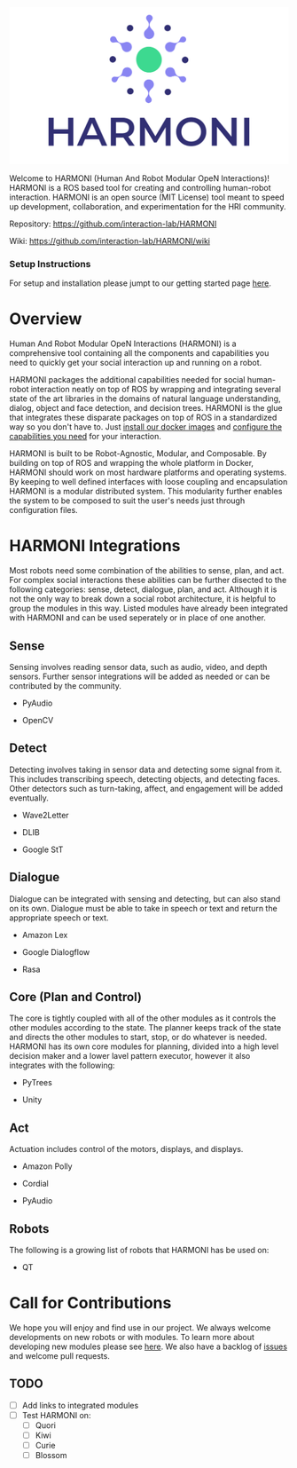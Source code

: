 ![logo](logo.svg)

Welcome to HARMONI (Human And Robot Modular OpeN Interactions)! HARMONI is a ROS based tool for creating and controlling human-robot interaction. HARMONI is an open source (MIT License) tool meant to speed up development, collaboration, and experimentation for the HRI community. 

Repository: https://github.com/interaction-lab/HARMONI

Wiki: https://github.com/interaction-lab/HARMONI/wiki


### Setup Instructions

For setup and installation please jumpt to our getting started page [here](https://github.com/interaction-lab/HARMONI/wiki/Getting-started).



# Overview

Human And Robot Modular OpeN Interactions (HARMONI) is a comprehensive tool containing all the components and capabilities you need to quickly get your social interaction up and running on a robot. 

HARMONI packages the additional capabilities needed for social human-robot interaction neatly on top of ROS by wrapping and integrating several state of the art libraries in the domains of natural language understanding, dialog, object and face detection, and decision trees. HARMONI is the glue that integrates these disparate packages on top of ROS in a standardized way so you don't have to. Just [install our docker images](https://github.com/interaction-lab/HARMONI/wiki/Setup) and [configure the capabilities you need](https://github.com/interaction-lab/HARMONI/wiki/Usage) for your interaction.

HARMONI is built to be Robot-Agnostic, Modular, and Composable. By building on top of ROS and wrapping the whole platform in Docker, HARMONI should work on most hardware platforms and operating systems. By keeping to well defined interfaces with loose coupling and encapsulation HARMONI is a modular distributed system. This modularity further enables the system to be composed to suit the user's needs just through configuration files.

# HARMONI Integrations

Most robots need some combination of the abilities to sense, plan, and act. For complex social interactions these abilities can be further disected to the following categories: sense, detect, dialogue, plan, and act. Although it is not the only way to break down a social robot architecture, it is helpful to group the modules in this way. Listed modules have already been integrated with HARMONI and can be used seperately or in place of one another.

## Sense 
Sensing involves reading sensor data, such as audio, video, and depth sensors. Further sensor integrations will be added as needed or can be contributed by the community.

- PyAudio

- OpenCV

## Detect
Detecting involves taking in sensor data and detecting some signal from it. This includes transcribing speech, detecting objects, and detecting faces. Other detectors such as turn-taking, affect, and engagement will be added eventually.

- Wave2Letter

- DLIB

- Google StT

## Dialogue
Dialogue can be integrated with sensing and detecting, but can also stand on its own. Dialogue must be able to take in speech or text and return the appropriate speech or text.

- Amazon Lex

- Google Dialogflow

- Rasa

## Core (Plan and Control)
The core is tightly coupled with all of the other modules as it controls the other modules according to the state. The planner keeps track of the state and directs the other modules to start, stop, or do whatever is needed. HARMONI has its own core modules for planning, divided into a high level decision maker and a lower lavel pattern executor, however it also integrates with the following:

- PyTrees

- Unity


## Act
Actuation includes control of the motors, displays, and displays. 

- Amazon Polly

- Cordial

- PyAudio

## Robots
The following is a growing list of robots that HARMONI has be used on:

- QT


# Call for Contributions
We hope you will enjoy and find use in our project. We always welcome developments on new robots or with modules. To learn more about developing new modules please see [here](https://github.com/interaction-lab/HARMONI/wiki). We also have a backlog of [issues](https://github.com/interaction-lab/HARMONI/issues) and welcome pull requests.


## TODO
- [ ] Add links to integrated modules
- [ ] Test HARMONI on:
    - [ ] Quori
    - [ ] Kiwi
    - [ ] Curie
    - [ ] Blossom
